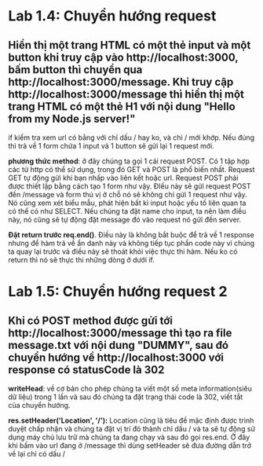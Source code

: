 # Lab 1.4: Chuyển hướng request

## Hiển thị một trang HTML có một thẻ input và một button khi truy cập vào http://localhost:3000, bấm button thì chuyển qua http://localhost:3000/message. Khi truy cập http://localhost:3000/message thì hiển thị một trang HTML có một thẻ H1 với nội dung "Hello from my Node.js server!"

if kiểm tra xem url có bằng với chỉ dấu / hay ko, và chỉ / mới khớp. Nếu đúng thì trả về 1 form chứa 1 input và 1 button sẽ gửi lại 1 request mới.

**phương thức method**: ở đây chúng ta gọi 1 cái request POST. Có 1 tập hợp các từ http có thể sử dụng, trong đó GET và POST là phổ biến nhất. Request GET tự động gửi khi bạn nhấp vào liên kết hoặc url. Request POST phải được thiết lập bằng cách tạo 1 form như vậy. ĐIều này sẽ gửi request POST đến /message và form thú vị ở chỗ nó sẽ không chỉ gửi 1 request như vậy. Nó cũng xem xét biểu mẫu, phát hiện bất kì input hoặc yếu tố liên quan ta có thể có như SELECT.
Nếu chúng ta đặt name cho input, ta nên làm điều này, nó cũng sẽ tự động đặt message đó vào request nó gửi đến server.

**Đặt return trước req.end()**. Điều này là không bắt buộc để trả về 1 response nhưng để hàm trả về ẩn danh này và không tiếp tục phần code này vì chúng ta quay lại trước và điều này sẽ thoát khỏi việc thực thi hàm. Nếu ko có return thì nó sẽ thực thi những dòng ở dưới if.

# Lab 1.5: Chuyển hướng request 2

## Khi có POST method được gửi tới http://localhost:3000/message thì tạo ra file message.txt với nội dung "DUMMY", sau đó chuyển hướng về http://localhost:3000 với response có statusCode là 302

**writeHead**: về cơ bản cho phép chúng ta viết một số meta information(siêu dữ liệu) trong 1 lần và sau đó chúng ta đặt trạng thái code là 302, viết tắt của chuyển hướng.

**res.setHeader('Location', '/'):** Location cũng là tiêu đề mặc định được trình duyệt chấp nhận và chúng ta đặt vị trí đó thành chỉ dấu / và ta sẽ tự động sử dụng máy chủ lưu trữ mà chúng ta đang chạy và sau đó gọi res.end.
Ở đây khi bấm vào url đang ở /message thì dùng setHeader sẽ đưa đường dẫn trở về lại chỉ có dấu /
